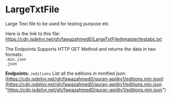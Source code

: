# LargeTxtFile

Large Text file to be used for testing purpose etc

Here is the link to this file:
https://cdn.jsdelivr.net/gh/fawazahmed0/LargeTxtFile@master/testabc.txt


The Endpoints Supports HTTP GET Method and returns the data in two formats:<br>
`.min.json`<br>
`.json` 

**Endpoints:**
`/editions`
List all the editions in minified json:
[https://cdn.jsdelivr.net/gh/fawazahmed0/quran-api@v1/editions.min.json](https://cdn.jsdelivr.net/gh/fawazahmed0/quran-api@v1/editions.min.json "https://cdn.jsdelivr.net/gh/fawazahmed0/quran-api@v1/editions.min.json")
